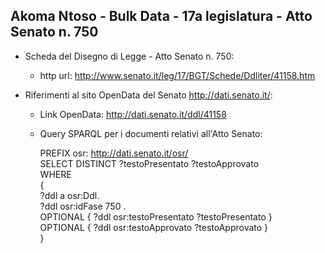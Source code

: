 ## Akoma Ntoso - Bulk Data - 17a legislatura - Atto Senato n. 750 ##

* Scheda del Disegno di Legge - Atto Senato n. 750:
	* http url: http://www.senato.it/leg/17/BGT/Schede/Ddliter/41158.htm

* Riferimenti al sito OpenData del Senato http://dati.senato.it/:
	* Link OpenData: http://dati.senato.it/ddl/41158
	* Query SPARQL per i documenti relativi all'Atto Senato:

        PREFIX osr: <http://dati.senato.it/osr/>  
		SELECT DISTINCT ?testoPresentato ?testoApprovato  
		WHERE  
		{  
		    ?ddl a osr:Ddl.  
		    ?ddl osr:idFase 750 .  
		    OPTIONAL { ?ddl osr:testoPresentato ?testoPresentato }  
		    OPTIONAL { ?ddl osr:testoApprovato ?testoApprovato }  
		}
		